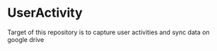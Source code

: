 # UserActivity
Target of this repository is to capture user activities and sync data on google drive

